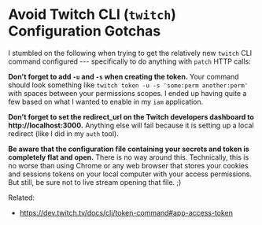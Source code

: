 # Avoid Twitch CLI (`twitch`) Configuration Gotchas

I stumbled on the following when trying to get the relatively new
`twitch` CLI command configured --- specifically to do anything with
`patch` HTTP calls:

**Don't forget to add `-u` and `-s` when creating the token.** Your
command should look something like `twitch token -u -s 'some:perm
another:perm'` with spaces between your permissions scopes. I ended up
having quite a few based on what I wanted to enable in my `iam`
application.

**Don't forget to set the redirect_url on the Twitch developers
dashboard to http://localhost:3000.** Anything else will fail because it
is setting up a local redirect (like I did in my `auth` tool).

**Be aware that the configuration file containing your secrets and token
is completely flat and open.** There is no way around this. Technically,
this is no worse than using Chrome or any web browser that stores your
cookies and sessions tokens on your local computer with your access
permissions. But still, be sure not to live stream opening that file. ;)

Related:

* <https://dev.twitch.tv/docs/cli/token-command#app-access-token>

